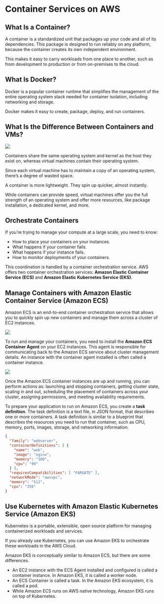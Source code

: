 # Container Services on AWS

## What Is a Container?

A container is a standardized unit that packages up your code and all of its dependencies. This package is designed to run reliably on any platform, because the container creates its own independent environment.

This makes it easy to carry workloads from one place to another, such as from development to production or from on-premises to the cloud.


## What Is Docker?

Docker is a popular container runtime that simplifies the management of the entire operating system stack needed for container isolation, including networking and storage.

Docker makes it easy to create, package, deploy, and run containers.

## What Is the Difference Between Containers and VMs?

![](https://d3c33hcgiwev3.cloudfront.net/imageAssetProxy.v1/YmDaQPNCTNug2kDzQvzb8g_a0cec7d6f09746809164174945769eed_image-17-.png?expiry=1662422400000&hmac=BUEwqE33sze-8ifg742S_fsTsygYhKAXm-A5DulFmvQ)

Containers share the same operating system and kernel as the host they exist on, whereas virtual machines contain their operating system.

Since each virtual machine has to maintain a copy of an operating system, there’s a degree of wasted space.

A container is more lightweight. They spin up quicker, almost instantly.

While containers can provide speed, virtual machines offer you the full strength of an operating system and offer more resources, like package installation, a dedicated kernel, and more.


## Orchestrate Containers

If you’re trying to manage your compute at a large scale, you need to know:

- How to place your containers on your instances.
- What happens if your container fails.
- What happens if your instance fails.
- How to monitor deployments of your containers.

This coordination is handled by a container orchestration service. AWS offers two container orchestration services: **Amazon Elastic Container Service (ECS)** and **Amazon Elastic Kubernetes Service (EKS)**.


## Manage Containers with Amazon Elastic Container Service (Amazon ECS)

Amazon ECS is an end-to-end container orchestration service that allows you to quickly spin up new containers and manage them across a cluster of EC2 instances.

![](https://d3c33hcgiwev3.cloudfront.net/imageAssetProxy.v1/paBhwshhRnqgYcLIYfZ6Mw_41443da23de04aafa72b5080aac4d652_image-16-.png?expiry=1662422400000&hmac=2TGeqvMysw4KF24FPkTHYChqkULhWMR3rVRbXpQVL84)

To run and manage your containers, you need to install the **Amazon ECS Container Agent** on your EC2 instances. This agent is responsible for communicating back to the Amazon ECS service about cluster management details. An instance with the container agent installed is often called a container instance.

![](https://d3c33hcgiwev3.cloudfront.net/imageAssetProxy.v1/iFV63qjSRAWVet6o0vQFXw_279572f8b1ef4ebdb5b6daab85088433_image-15-.png?expiry=1662422400000&hmac=LiJdBnF2EGwAK5f1VCmgCjNqqpYW3zMUvMbd7lH11yE)

Once the Amazon ECS container instances are up and running, you can perform actions as: launching and stopping containers, getting cluster state, scaling in and out, scheduling the placement of containers across your cluster, assigning permissions, and meeting availability requirements.

To prepare your application to run on Amazon ECS, you create a **task definition**. The task definition is a text file, in JSON format, that describes one or more containers. A task definition is similar to a blueprint that describes the resources you need to run that container, such as CPU, memory, ports, images, storage, and networking information.

```json
{
  "family": "webserver",
  "containerDefinitions": [ {
    "name": "web",
    "image": "nginx",
    "memory": "100",
    "cpu": "99"
  } ],
  "requiresCompatibilities": [ "FARGATE" ],
  "networkMode": "awsvpc",
  "memory": "512",
  "cpu": "256"
}
```

## Use Kubernetes with Amazon Elastic Kubernetes Service (Amazon EKS)

Kubernetes is a portable, extensible, open source platform for managing containerized workloads and services.

If you already use Kubernetes, you can use Amazon EKS to orchestrate these workloads in the AWS Cloud.

Amazon EKS is conceptually similar to Amazon ECS, but there are some differences.

- An EC2 instance with the ECS Agent installed and configured is called a container instance. In Amazon EKS, it is called a worker node.
- An ECS Container is called a task. In the Amazon EKS ecosystem, it is called a pod.
- While Amazon ECS runs on AWS native technology, Amazon EKS runs on top of Kubernetes.
